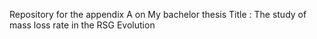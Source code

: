 Repository for the appendix A on My bachelor thesis 
Title : The study of mass loss rate in the RSG Evolution
